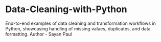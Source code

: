# Data-Cleaning-with-Python
End-to-end examples of data cleaning and transformation workflows in Python, showcasing handling of missing values, duplicates, and data formatting.
Author - Sayan Paul
